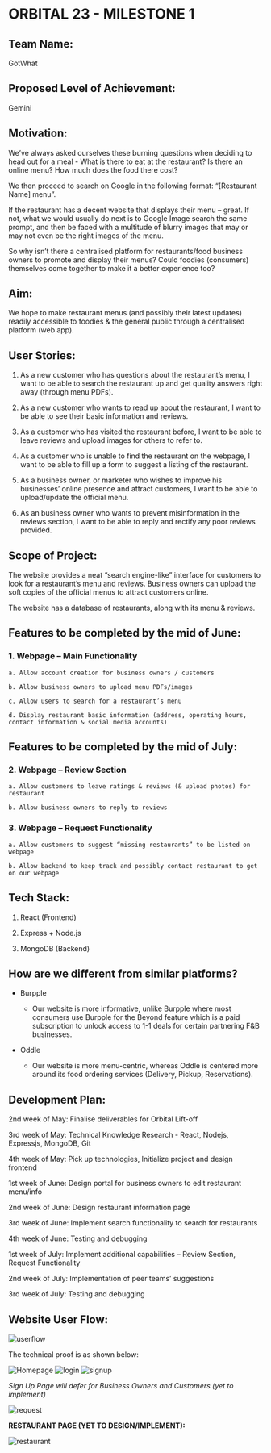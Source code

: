 ﻿# **ORBITAL 23 - MILESTONE 1**

## **Team Name:**

GotWhat

## **Proposed Level of Achievement:**

Gemini

## **Motivation:**

We’ve always asked ourselves these burning questions when deciding to head out for a meal - What is there to eat at the restaurant? Is there an online menu? How much does the food there cost?

We then proceed to search on Google in the following format: “[Restaurant Name] menu”. 

If the restaurant has a decent website that displays their menu – great. If not, what we would usually do next is to Google Image search the same prompt, and then be faced with a multitude of blurry images that may or may not even be the right images of the menu. 

So why isn’t there a centralised platform for restaurants/food business owners to promote and display their menus? Could foodies (consumers) themselves come together to make it a better experience too?

## **Aim:**

We hope to make restaurant menus (and possibly their latest updates) readily accessible to foodies & the general public through a centralised platform (web app).

## **User Stories:**

1. As a new customer who has questions about the restaurant’s menu, I want to be able to
search the restaurant up and get quality answers right away (through menu PDFs).

2. As a new customer who wants to read up about the restaurant, I want to be able to see their basic
information and reviews.

3. As a customer who has visited the restaurant before, I want to be able to leave reviews
and upload images for others to refer to.

4. As a customer who is unable to find the restaurant on the webpage, I want to be able to fill
up a form to suggest a listing of the restaurant.

5. As a business owner, or marketer who wishes to improve his businesses’ online presence
and attract customers, I want to be able to upload/update the official menu.

6. As an business owner who wants to prevent misinformation in the reviews section, I want
to be able to reply and rectify any poor reviews provided.


## **Scope of Project:**

The website provides a neat “search engine-like” interface for customers to look for a restaurant’s menu and reviews. Business owners can upload the soft copies of the official menus to attract customers online.

The website has a database of restaurants, along with its menu & reviews.

## **Features to be completed by the mid of June:**

### 1. Webpage – Main Functionality

    a. Allow account creation for business owners / customers

    b. Allow business owners to upload menu PDFs/images

    c. Allow users to search for a restaurant’s menu

    d. Display restaurant basic information (address, operating hours, contact information & social media accounts)

## **Features to be completed by the mid of July:**

### 2. Webpage – Review Section

    a. Allow customers to leave ratings & reviews (& upload photos) for restaurant

    b. Allow business owners to reply to reviews

### 3. Webpage – Request Functionality

    a. Allow customers to suggest “missing restaurants” to be listed on webpage

    b. Allow backend to keep track and possibly contact restaurant to get on our webpage

## **Tech Stack:**

1. React (Frontend)

2. Express + Node.js

3. MongoDB (Backend)


## **How are we different from similar platforms?**

- Burpple

    - Our website is more informative, unlike Burpple where most consumers use Burpple for the Beyond feature which is a paid subscription to unlock access to 1-1 deals for certain partnering F&B businesses.

- Oddle

    - Our website is more menu-centric, whereas Oddle is centered more around its food ordering services (Delivery, Pickup, Reservations).


## **Development Plan:**

2nd week of May: Finalise deliverables for Orbital Lift-off

3rd week of May: Technical Knowledge Research - React, Nodejs, Expressjs, MongoDB, Git

4th week of May: Pick up technologies, Initialize project and design frontend

1st week of June: Design portal for business owners to edit restaurant menu/info

2nd week of June: Design restaurant information page

3rd week of June: Implement search functionality to search for restaurants

4th week of June: Testing and debugging

1st week of July: Implement additional capabilities – Review Section, Request Functionality

2nd week of July: Implementation of peer teams’ suggestions

3rd week of July: Testing and debugging

## **Website User Flow:**

<img src="web userflow.png" alt="userflow"/>


The technical proof is as shown below:

<img src="home.png" alt="Homepage"/>

<img src="login.png" alt="login"/>

<img src="signup.png" alt="signup"/>

*Sign Up Page will defer for Business Owners and Customers (yet to implement)*

<img src="request.png" alt="request"/>

**RESTAURANT PAGE (YET TO DESIGN/IMPLEMENT):**

<img src="restaurant.png" alt="restaurant"/>